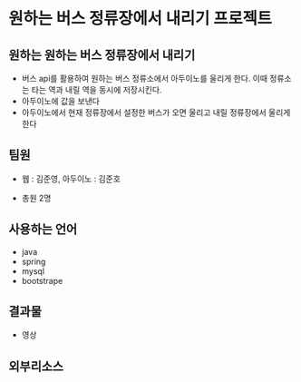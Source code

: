 # 원하는 버스 정류장에서 내리기 프로젝트

<h2>원하는 원하는 버스 정류장에서 내리기</h2>

* 버스 api를 활용하여 원하는 버스 정류소에서 아두이노를 울리게 한다. 이때 정류소는 타는 역과 내릴 역을 동시에 저장시킨다.
* 아두이노에 값을 보낸다
* 아두이노에서 현재 정류장에서 설정한 버스가 오면 울리고 내릴 정류장에서 울리게 한다

<h2> 팀원</h2>

* 웹 : 김준영, 아두이노 : 김준호 

* 총원 2명

<h2>사용하는 언어</h2>

* java
* spring
* mysql
* bootstrape

<h2>결과물</h2>

* 영상

<h2>외부리소스</h2>

